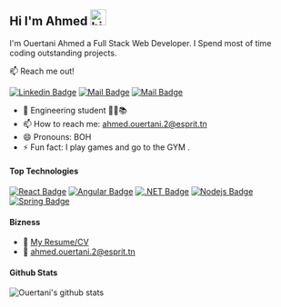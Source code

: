 ## Hi I'm Ahmed <img src="https://user-images.githubusercontent.com/1303154/88677602-1635ba80-d120-11ea-84d8-d263ba5fc3c0.gif" width="28px" alt="hi">

I'm Ouertani Ahmed a Full Stack Web Developer. I Spend most of time coding outstanding projects.

:mailbox: Reach me out!

 [![Linkedin Badge](https://img.shields.io/badge/-Ahmed-0e76a8?style=flat&labelColor=0e76a8&logo=linkedin&logoColor=white)](https://www.linkedin.com/in/ahmedouertani/) [![Mail Badge](https://img.shields.io/badge/-@AhmedOuertani_-e84393?style=flat&labelColor=e84393&logo=instagram&logoColor=white)](https://www.instagram.com/ahmed.ouertani_/) [![Mail Badge](https://img.shields.io/badge/-AhmedOuertani-c0392b?style=flat&labelColor=c0392b&logo=gmail&logoColor=white)](mailto:ahmed.ouertani.2@esprit.tn)


- 🔭 Engineering student 👨‍💻📚
- 📫 How to reach me: ahmed.ouertani.2@esprit.tn
- 😄 Pronouns: BOH
- ⚡ Fun fact: I play games and go to the GYM .

#### Top Technologies


[![React Badge](https://img.shields.io/badge/-React-61DBFB?style=for-the-badge&labelColor=black&logo=react&logoColor=61DBFB)](#) [![Angular Badge](https://img.shields.io/badge/-Angular-F0DB4F?style=for-the-badge&labelColor=black&logo=Angular&logoColor=F0DB4F)](#) [![.NET Badge](https://img.shields.io/badge/-.NET-007acc?style=for-the-badge&labelColor=black&logo=.NET&logoColor=007acc)](#) [![Nodejs Badge](https://img.shields.io/badge/-Nodejs-3C873A?style=for-the-badge&labelColor=black&logo=node.js&logoColor=3C873A)](#) [![Spring Badge](https://img.shields.io/badge/-Spring-e535ab?style=for-the-badge&labelColor=black&logo=spring&logoColor=e535ab)](#)

#### Bizness
- :paperclip: [My Resume/CV](https://github.com/ahmedouertani/cv/blob/main/ahmed%20ouertani.png)
- :email: ahmed.ouertani.2@esprit.tn

#### Github Stats

![Ouertani's github stats](https://github-readme-stats.vercel.app/api?username=ahmedouertani&count_private=true&theme=tokyonight&hide=contribs,prs)



<!--
**ahmedouertani/ahmedouertani** is a ✨ _special_ ✨ repository because its `README.md` (this file) appears on your GitHub profile.

Here are some ideas to get you started:

- 🔭 I’m currently working on ...
- 🌱 I’m currently learning ...
- 👯 I’m looking to collaborate on ...
- 🤔 I’m looking for help with ...
- 💬 Ask me about ...
- 📫 How to reach me: ...
- 😄 Pronouns: ...
- ⚡ Fun fact: ...
-->
